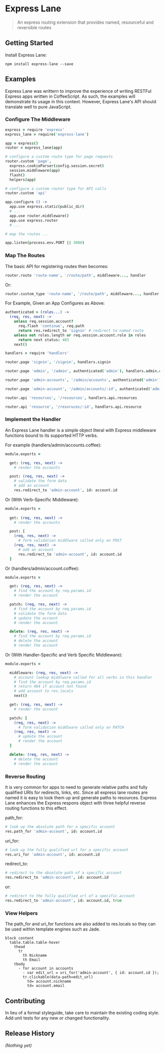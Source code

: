 # Express Lane

> An express routing extension that provides named, resourceful and reversible routes

## Getting Started

Install Express Lane:

```shell
npm install express-lane --save
```

## Examples

Express Lane was writtern to improve the experience of writing RESTFul Express apps written in CoffeeScript.  As such, the examples will demonstrate its usage in this context.  However, Express Lane's API should translate well to pure JavaScript.

### Configure The Middleware

```coffee
express = require 'express'
express_lane = require('express-lane')

app = express()
router = express_lane(app)

# configure a custom route type for page requests
router.custom 'page',
  express.cookieParser(config.session.secret)
  session.middleware(app)
  flash()
  helpers(app)

# configure a custom router type for API calls
router.custom 'api'

app.configure () ->
  app.use express.static(public_dir)
  # ...
  app.use router.middleware()
  app.use express.router
  # ...

# map the routes ...

app.listen(process.env.PORT || 3000)
```

### Map The Routes

The basic API for registering routes then becomes:

```coffee
router.route 'route-name', '/route/path', middleware..., handler
```

Or:

```coffee
router.custom_type 'route-name', '/route/path', middleware..., handler
```

For Example, Given an App Configures as Above:

```coffee
authenticated = (roles...) ->
  (req, res, next) ->
    unless req.session.account?
      req.flash 'continue', req.path
      return res.redirect_to 'signin' # redirect to named route
    unless not roles.length or req.session.account.role in roles
      return next status: 403
    next()

handlers = require 'handlers'

router.page 'signin', '/signin', handlers.signin

router.page 'admin', '/admin', authenticated('admin'), handlers.admin.clients

router.page 'admin-accounts', '/admin/accounts', authenticated('admin'), handlers.admin.accounts

router.page 'admin-account', '/admin/accounts/:id', authenticated('admin'), handlers.admin.account

router.api 'resources', '/resources', handlers.api.resources

router.api 'resource', '/resoruces/:id', handlers.api.resource

```

### Implement the Handler

An Express Lane handler is a simple object literal with Express middleware functions bound to its supported HTTP verbs.

For example (handlers/admin/accounts.coffee):

```coffee
module.exports =

  get: (req, res, next) ->
    # render the accounts

  post: (req, res, next) ->
    # validate the form data
    # add an account
    res.redirect_to 'admin-account', id: account.id

```

Or (With Verb-Specific Middleware):

```coffee
module.exports =
  
  get: (req, res, next) ->
    # render the accounts

  post: [
    (req, res, next) ->
      # form validation middlware called only on POST
    (req, res, next) ->
      # add an account
      res.redirect_to 'admin-account', id: account.id
  ]

```

Or (handlers/admin/account.coffee):

```coffee
module.exports =

  get: (req, res, next) ->
    # find the account by req.params.id
    # render the account

  patch: (req, res, next) ->
    # find the account by req.params.id
    # validate the form data
    # update the account
    # render the account

  delete: (req, res, next) ->
    # find the account by req.params.id
    # delete the account
    # render the account

```

Or (With Handler-Specific and Verb Specific Middleware):

```coffee
module.exports =

  middleware: (req, res, next) ->
    # account lookup middlware called for all verbs in this handler
    # find the account by req.params.id
    # return 404 if account not found
    # add account to res.locals
    next()

  get: (req, res, next) ->
    # render the account

  patch: [
    (req, res, next) ->
      # form validation middlware called only on PATCH
    (req, res, next) ->
      # update the account
      # render the account
  ]

  delete: (req, res, next) ->
    # delete the account
    # render the account

```

### Reverse Routing

It is very common for apps to need to generate relative paths and fully qualified URIs for redirects, links, etc.  Since all express lane routes are named it is easy to look them up and generate paths to resources.  Express Lane enhances the Express respons object with three helpful reverse routing functions to this effect.

path_for:

```coffee
# look up the absolute path for a specific account
res.path_for 'admin-account', id: account.id
```

uri_for:

```coffee
# look up the fully qualified url for a specific account
res.uri_for 'admin-account', id: account.id
```

redirect_to:

```coffee
# redirect to the absolute path of a specific account
res.redirect_to 'admin-account', id: account.id
```

or:

```coffee
# redirect to the fully qualified url of a specific account
res.redirect_to 'admin-account', id: account.id, true
```


### View Helpers

The path_for and uri_for functions are also added to res.locals so they can be used within template engines such as Jade.

```jade
block content
  table.table.table-hover
    thead
      tr
        th Nickname
        th Email
    tbody
      - for account in accounts
        - var edit_url = uri_for('admin-account', { id: account.id });
        tr.clickable(data-path=edit_url)
          td= account.nickname
          td= account.email
```

## Contributing
In lieu of a formal styleguide, take care to maintain the existing coding style. Add unit tests for any new or changed functionality.

## Release History
_(Nothing yet)_
